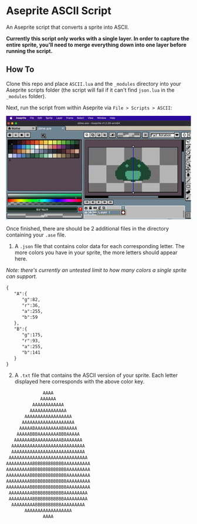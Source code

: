 # Aseprite ASCII Script
An Aseprite script that converts a sprite into ASCII.

**Currently this script only works with a single layer. In order to capture the entire sprite, you'll need to merge everything down into one layer before running the script.**

## How To

Clone this repo and place `ASCII.lua` and the `_modules` directory into your Aseprite scripts folder (the script will fail if it can't find `json.lua` in the `_modules` folder).

Next, run the script from within Aseprite via `File > Scripts > ASCII`:

![Running the script gif](https://github.com/Joshalexjacobs/aseprite-ascii-script/blob/main/run-script.gif)

Once finished, there are should be 2 additional files in the directory containing your `.ase` file.

1. A `.json` file that contains color data for each corresponding letter. The more colors you have in your sprite, the more letters should appear here.


_Note: there's currently an untested limit to how many colors a single sprite can support._

```
{
   "A":{
      "g":82,
      "r":36,
      "a":255,
      "b":59
   },
   "B":{
      "g":175,
      "r":93,
      "a":255,
      "b":141
   }
}
```

2. A `.txt` file that contains the ASCII version of your sprite. Each letter displayed here corresponds with the above color key.

```
              AAAA              
             AAAAAA             
          AAAAAAAAAAAA          
         AAAAAAAAAAAAAA         
       AAAAAAAAAAAAAAAAAA       
      AAAAAAAAAAAAAAAAAAAA      
     AAAAABAAAAAAAAAABAAAAA     
    AAAAABBBAAAAAAAABBBAAAAA    
   AAAAAAABAAAAAAAAAABAAAAAAA   
  AAAAAAAAAAAAAAAAAAAAAAAAAAAA  
  AAAAAAAAAAAAAAAAAAAAAAAAAAAA  
 AAAAAAAAAAAAAAAAAAAAAAAAAAAAAA 
AAAAAAAAAABBBBBBBBBBBBAAAAAAAAAA
AAAAAAAAABBBBBBBBBBBBBBAAAAAAAAA
AAAAAAAAABBBBBBBBBBBBBBAAAAAAAAA
AAAAAAAAABBBBBBBBBBBBBBAAAAAAAAA
AAAAAAAAABBBBBBBBBBBBBBAAAAAAAAA
 AAAAAAAAABBBBBBBBBBBBAAAAAAAAA 
 AAAAAAAAABBBBBBBBBBBBAAAAAAAAA 
  AAAAAAAAABBBBBBBBBBAAAAAAAAA  
       AAAAAAAAAAAAAAAAAA       
              AAAA              

```
